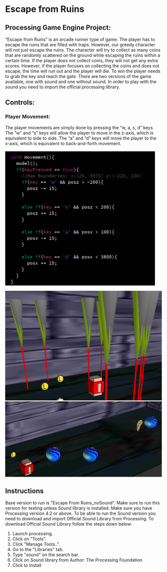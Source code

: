 # Escape from Ruins
## Processing Game Engine Project:

“Escape from Ruins” is an arcade runner type of game. The player has to escape the ruins that
are filled with traps. However, our greedy character will not just escape the ruins. The character
will try to collect as many coins that are randomly scattered on the ground while escaping the
ruins within a certain time. If the player does not collect coins, they will not get any extra scores.
However, if the player focuses on collecting the coins and does not escape, the time will run out
and the player will die. To win the player needs to grab the key and reach the gate.
There are two versions of the game available, one with sound and one without sound. In order to
play with the sound you need to import the official processing library.

## Controls:
### Player Movement:

The player movements are simply done by pressing the “w, a, s, d” keys. The “w” and “s” keys
will allow the player to move in the z-axis, which is equivalent to side to side. The “a” and “d”
keys will move the player to the x-axis, which is equivalent to back-and-forth movement.

![ScreenShot1](screenshots/ss3.png)

![Screenhot1](screenshots/ss1.png)
![Screenhot2](screenshots/ss2.png)


## Instructions

Base version to run is "Escape From Ruins_noSound". Make sure to run this version for testing unless Sound library is installed.
Make sure you have Processing version 4.2 or above.
To be able to run the Sound version you need to download and import Official Sound Library from Processing.
To download Official Sound Library follow the steps down below:
1) Launch processing.
2) Click on "Tools".
3) Click "Manage Tools..".
4) Go to the "Libraries" tab.
5) Type "sound" on the search bar.
6) Click on Sound library from Author: The Processing Foundation
7) Click to Install